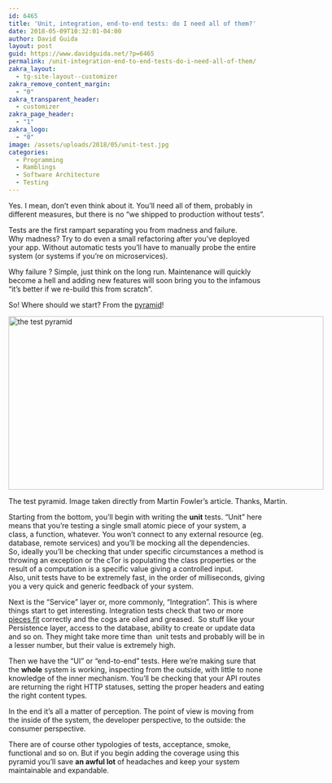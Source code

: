 ```yaml
---
id: 6465
title: 'Unit, integration, end-to-end tests: do I need all of them?'
date: 2018-05-09T10:32:01-04:00
author: David Guida
layout: post
guid: https://www.davidguida.net/?p=6465
permalink: /unit-integration-end-to-end-tests-do-i-need-all-of-them/
zakra_layout:
  - tg-site-layout--customizer
zakra_remove_content_margin:
  - "0"
zakra_transparent_header:
  - customizer
zakra_page_header:
  - "1"
zakra_logo:
  - "0"
image: /assets/uploads/2018/05/unit-test.jpg
categories:
  - Programming
  - Ramblings
  - Software Architecture
  - Testing
---
```

Yes. I mean, don&#8217;t even think about it. You&#8217;ll need all of them, probably in different measures, but there is no &#8220;we shipped to production without tests&#8221;.

Tests are the first rampart separating you from madness and failure.  
Why madness? Try to do even a small refactoring after you&#8217;ve deployed your app. Without automatic tests you&#8217;ll have to manually probe the entire system (or systems if you&#8217;re on microservices).

Why failure ? Simple, just think on the long run. Maintenance will quickly become a hell and adding new features will soon bring you to the infamous &#8220;it&#8217;s better if we re-build this from scratch&#8221;.

So! Where should we start? From the <a href="https://martinfowler.com/bliki/TestPyramid.html" target="_blank" rel="noopener noreferrer">pyramid</a>!

<div style="width: 629px" class="wp-caption alignnone">
  <img loading="lazy" title="the test pyramid" src="https://i1.wp.com/martinfowler.com/bliki/images/testPyramid/test-pyramid.png?resize=619%2C341&#038;ssl=1" alt="the test pyramid" width="619" height="341"  data-recalc-dims="1" />
  
  <p class="wp-caption-text">
    The test pyramid. Image taken directly from Martin Fowler&#8217;s article. Thanks, Martin.
  </p>
</div>

Starting from the bottom, you&#8217;ll begin with writing the&nbsp;**unit** tests. &#8220;Unit&#8221; here means that you&#8217;re testing a single small atomic piece of your system, a class, a function, whatever. You won&#8217;t connect to any external resource (eg. database, remote services) and you&#8217;ll be mocking all the dependencies.&nbsp;  
So, ideally you&#8217;ll be checking that under specific circumstances a method is throwing an exception or the cTor is populating the class properties or the result of a computation is a specific value giving a controlled input.  
Also, unit tests have to be extremely fast, in the order of milliseconds, giving you a very quick and generic feedback of your system.

Next is the &#8220;Service&#8221; layer or, more commonly, &#8220;Integration&#8221;. This is where things start to get interesting. Integration tests check that two or more <a href="https://www.youtube.com/watch?v=vs0GvGnKJ9U" target="_blank" rel="noopener noreferrer">pieces fit</a>&nbsp;correctly and the cogs are oiled and greased.&nbsp; So stuff like your Persistence layer, access to the database, ability to create or update data and so on. They might take more time than&nbsp; unit tests and probably will be in a lesser number, but their value is extremely high.

Then we have the &#8220;UI&#8221; or &#8220;end-to-end&#8221; tests. Here we&#8217;re making sure that the&nbsp;**whole** system is working, inspecting from the outside, with little to none knowledge of the inner mechanism. You&#8217;ll be checking that your API routes are returning the right HTTP statuses, setting the proper headers and eating the right content types.

In the end it&#8217;s all a matter of perception. The point of view is moving from the inside of the system, the developer perspective, to the outside: the consumer perspective.

There are of course other typologies of tests, acceptance, smoke, functional and so on. But if you begin adding the coverage using this pyramid you&#8217;ll save&nbsp;**an awful lot** of headaches and keep your system maintainable and expandable.

<div class="post-details-footer-widgets">
</div>